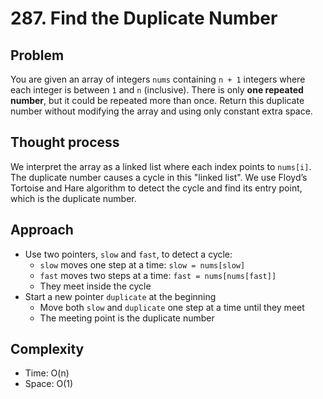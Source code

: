 # 287. Find the Duplicate Number

## Problem
You are given an array of integers `nums` containing `n + 1` integers where each integer is between `1` and `n` (inclusive). There is only **one repeated number**, but it could be repeated more than once. Return this duplicate number without modifying the array and using only constant extra space.

## Thought process
We interpret the array as a linked list where each index points to `nums[i]`. The duplicate number causes a cycle in this "linked list". We use Floyd’s Tortoise and Hare algorithm to detect the cycle and find its entry point, which is the duplicate number.

## Approach
- Use two pointers, `slow` and `fast`, to detect a cycle:
  - `slow` moves one step at a time: `slow = nums[slow]`
  - `fast` moves two steps at a time: `fast = nums[nums[fast]]`
  - They meet inside the cycle
- Start a new pointer `duplicate` at the beginning
  - Move both `slow` and `duplicate` one step at a time until they meet
  - The meeting point is the duplicate number

## Complexity
- Time: O(n)
- Space: O(1)